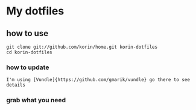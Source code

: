My dotfiles
=============================================
how to use
---------------------------------------------

	git clone git://github.com/korin/home.git korin-dotfiles
	cd korin-dotfiles

### how to update
	I'm using [Vundle]{https://github.com/gmarik/vundle} go there to see details

### grab what you need
